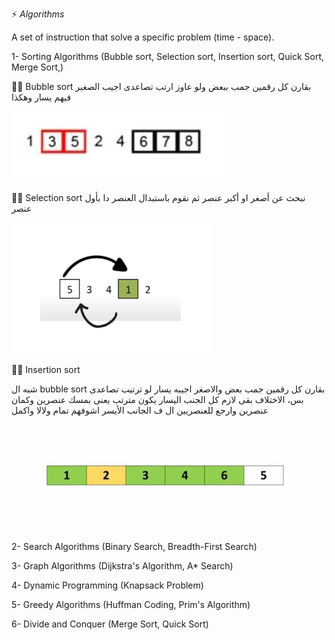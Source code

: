 ⚡ *Algorithms*

A set of instruction that solve a specific problem (time - space).

1- Sorting Algorithms (Bubble sort, Selection sort, Insertion sort, Quick Sort, Merge Sort,)

✍🏻 Bubble sort
بقارن كل رقمين جمب ببعض ولو عاوز ارتب تصاعدى اجيب الصغير فيهم يسار وهكذا

![bubble_sort](images/bubble_sort.jpeg)

✍🏻 Selection sort
نبحث عن أصغر او أكبر عنصر ثم نقوم باستبدال العنصر دا بأول عنصر

![selection_sort](images/selection_sort2.png)

✍🏻 Insertion sort

شبه ال bubble sort بقارن كل رقمين جمب بعض والاصغر اجيبه يسار  لو ترتيب تصاعدى بس،
 الاختلاف بقى لازم كل الجنب اليسار يكون مترتب 
يعنى بمسك عنصرين وكمان عنصرين وارجع للعنصريين ال ف الجانب الأيسر اشوفهم تمام ولالا واكمل

![insertion_sort](images/insertion_sort.jpeg)


2- Search Algorithms (Binary Search, Breadth-First Search)

3- Graph Algorithms (Dijkstra's Algorithm, A* Search)

4- Dynamic Programming (Knapsack Problem)

5- Greedy Algorithms (Huffman Coding, Prim's Algorithm)

6- Divide and Conquer (Merge Sort, Quick Sort)
